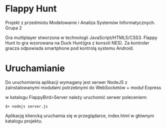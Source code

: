 # Flappy Hunt
Projekt z przedmiotu Modelowanie i Analiza Systemów Informatycznych. Grupa 2

Gra multiplayer stworzona w technologii JavaScript/HTML5/CSS3.
Flappy Hunt to gra wzorowana na Duck Hunt(gra z konsoli NES).
Za kontroler gracza odpowiada smartphone pod kontrolą systemu Android.


# Uruchamianie
Do uruchomienia aplikacji wymagany jest serwer NodeJS z zainstalowanymi modułami
potrzebnymi do WebSocketów + moduł Express

w katalogu FlappyBird>Server należy uruchomić serwer poleceniem:

    $> nodejs server.js

Aplikację kliencką uruchamia się w przeglądarce, index.html w głównym katalogu
projektu.
